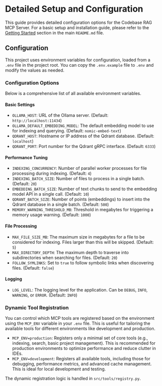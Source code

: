 # Detailed Setup and Configuration

This guide provides detailed configuration options for the Codebase RAG MCP Server. For a basic setup and installation guide, please refer to the [Getting Started](../README.md#getting-started) section in the main `README.md` file.

## Configuration

This project uses environment variables for configuration, loaded from a `.env` file in the project root. You can copy the `.env.example` file to `.env` and modify the values as needed.

### Configuration Options

Below is a comprehensive list of all available environment variables.

#### Basic Settings
- `OLLAMA_HOST`: URL of the Ollama server. (Default: `http://localhost:11434`)
- `OLLAMA_DEFAULT_EMBEDDING_MODEL`: The default embedding model to use for indexing and querying. (Default: `nomic-embed-text`)
- `QDRANT_HOST`: Hostname or IP address of the Qdrant database. (Default: `localhost`)
- `QDRANT_PORT`: Port number for the Qdrant gRPC interface. (Default: `6333`)

#### Performance Tuning
- `INDEXING_CONCURRENCY`: Number of parallel worker processes for file processing during indexing. (Default: `4`)
- `INDEXING_BATCH_SIZE`: Number of files to process in a single batch. (Default: `20`)
- `EMBEDDING_BATCH_SIZE`: Number of text chunks to send to the embedding model API in a single call. (Default: `10`)
- `QDRANT_BATCH_SIZE`: Number of points (embeddings) to insert into the Qdrant database in a single batch. (Default: `500`)
- `MEMORY_WARNING_THRESHOLD_MB`: Threshold in megabytes for triggering a memory usage warning. (Default: `1000`)

#### File Processing
- `MAX_FILE_SIZE_MB`: The maximum size in megabytes for a file to be considered for indexing. Files larger than this will be skipped. (Default: `5`)
- `MAX_DIRECTORY_DEPTH`: The maximum depth to traverse into subdirectories when searching for files. (Default: `20`)
- `FOLLOW_SYMLINKS`: Set to `true` to follow symbolic links when discovering files. (Default: `false`)

#### Logging
- `LOG_LEVEL`: The logging level for the application. Can be `DEBUG`, `INFO`, `WARNING`, or `ERROR`. (Default: `INFO`)

### Dynamic Tool Registration

You can control which MCP tools are registered based on the environment using the `MCP_ENV` variable in your `.env` file. This is useful for tailoring the available tools for different environments like development and production.

- `MCP_ENV=production`: Registers only a minimal set of core tools (e.g., indexing, search, basic project management). This is recommended for production environments to optimize performance and reduce clutter in IDEs.
- `MCP_ENV=development`: Registers all available tools, including those for debugging, performance metrics, and advanced cache management. This is ideal for local development and testing.

The dynamic registration logic is handled in `src/tools/registry.py`.
